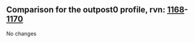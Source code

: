 ## Comparison for the outpost0 profile, rvn: [1168](https://github.com/PRO100KatYT/FortniteProfileRevisions/tree/main/profiles/outpost0/1168%20outpost0.json)-[1170](https://github.com/PRO100KatYT/FortniteProfileRevisions/tree/main/profiles/outpost0/1170%20outpost0.json)

No changes
